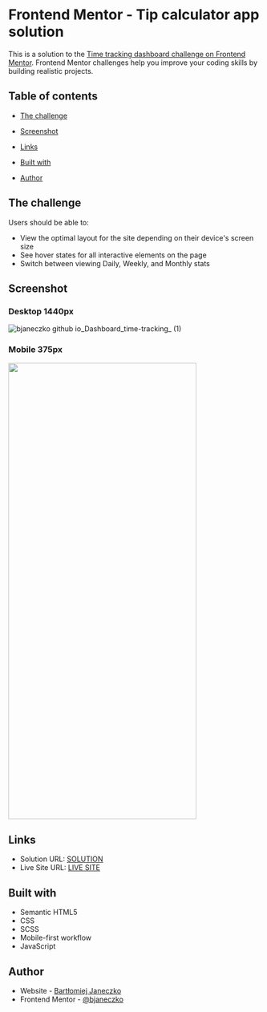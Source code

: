 # Frontend Mentor - Tip calculator app solution

This is a solution to the [Time tracking dashboard challenge on Frontend Mentor](https://www.frontendmentor.io/challenges/time-tracking-dashboard-UIQ7167Jw/hub/time-tracking-dashboard-using-sass-and-js-GrQvHXPJR). Frontend Mentor challenges help you improve your coding skills by building realistic projects.

## Table of contents

- [The challenge](#the-challenge)
- [Screenshot](#screenshot)
- [Links](#links)

- [Built with](#built-with)
- [Author](#author)

## The challenge

Users should be able to:

- View the optimal layout for the site depending on their device's screen size
- See hover states for all interactive elements on the page
- Switch between viewing Daily, Weekly, and Monthly stats

## Screenshot
### Desktop 1440px
![bjaneczko github io_Dashboard_time-tracking_ (1)](https://user-images.githubusercontent.com/77055945/141540733-0b77e629-df36-470b-99e6-d879cd63c63a.png)

### Mobile 375px
<img src="https://user-images.githubusercontent.com/77055945/141540667-7ba9d4c7-6e17-4c68-bd78-6f4d6f4dbbb5.png" width="375" height="910">

## Links

- Solution URL: [SOLUTION](https://github.com/bjaneczko/Dashboard_time-tracking)
- Live Site URL: [LIVE SITE](https://bjaneczko.github.io/Dashboard_time-tracking/)

## Built with

- Semantic HTML5
- CSS
- SCSS
- Mobile-first workflow
- JavaScript

## Author

- Website - [Bartłomiej Janeczko](https://github.com/bjaneczko)
- Frontend Mentor - [@bjaneczko](https://www.frontendmentor.io/profile/bjaneczko)
